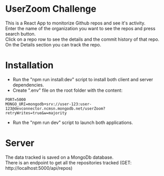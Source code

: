 # UserZoom Challenge

This is a React App to monitorize Github repos and see it's activity.  
Enter the name of the organization you want to see the repos and press search button.  
Click on a repo row to see the details and the commit history of that repo.  
On the Details section you can track the repo.

# Installation

- Run the "npm run install:dev" script to install both client and server dependencies.
- Create ".env" file on the root folder with the content:
```
PORT=5000
MONGO_URI=mongodb+srv://user-123:user-123@devconnector.ncmsn.mongodb.net/userZoom?retryWrites=true&w=majority
```
- Run the "npm run dev" script to launch both applications.

# Server

The data tracked is saved on a MongoDb database.  
There is an endpoint to get all the repositories tracked (GET: http://localhost:5000/api/repos)